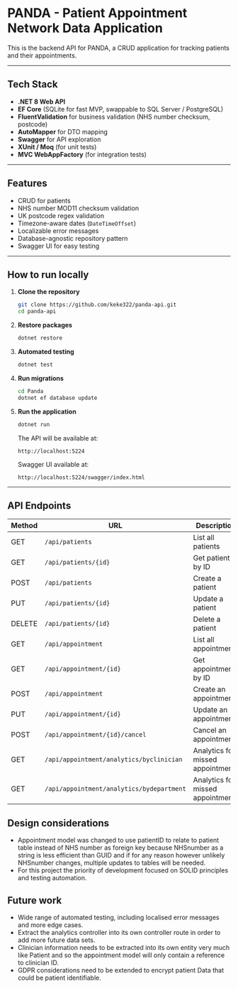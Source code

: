 ﻿# PANDA - Patient Appointment Network Data Application

This is the backend API for PANDA, a CRUD application for tracking patients and their appointments.

---

## Tech Stack

- **.NET 8 Web API**
- **EF Core** (SQLite for fast MVP, swappable to SQL Server / PostgreSQL)
- **FluentValidation** for business validation (NHS number checksum, postcode)
- **AutoMapper** for DTO mapping
- **Swagger** for API exploration
- **XUnit / Moq** (for unit tests)
- **MVC WebAppFactory** (for integration tests)

---

## Features

- CRUD for patients  
- NHS number MOD11 checksum validation  
- UK postcode regex validation  
- Timezone-aware dates (`DateTimeOffset`)  
- Localizable error messages  
- Database-agnostic repository pattern  
- Swagger UI for easy testing

---

## How to run locally

1. **Clone the repository**
    ```bash
    git clone https://github.com/keke322/panda-api.git
    cd panda-api
    ```

2. **Restore packages**
    ```bash
    dotnet restore
    ```

3. **Automated testing**
    ```bash
    dotnet test
    ```
 
4. **Run migrations**
    ```bash
    cd Panda
    dotnet ef database update
    ```

5. **Run the application**
    ```bash
    dotnet run
    ```
    The API will be available at:  
    ```
    http://localhost:5224
    ```
    Swagger UI available at:    
    ```
    http://localhost:5224/swagger/index.html
    ```
---

## API Endpoints

| Method | URL                                      | Description              |
|--------|------------------------------------------|--------------------------|
| GET    | `/api/patients`                          | List all patients        |
| GET    | `/api/patients/{id}`                     | Get patient by ID        |
| POST   | `/api/patients`                          | Create a patient         |
| PUT    | `/api/patients/{id}`                     | Update a patient         |
| DELETE | `/api/patients/{id}`                     | Delete a patient         |
| GET    | `/api/appointment`                       | List all appointments    |
| GET    | `/api/appointment/{id}`                  | Get appointment by ID    |
| POST   | `/api/appointment`                       | Create an appointment    |
| PUT    | `/api/appointment/{id}`                  | Update an appointment    |
| POST   | `/api/appointment/{id}/cancel`           | Cancel an appointment    |
| GET    | `/api/appointment/analytics/byclinician`      | Analytics for missed appointments    |
| GET    | `/api/appointment/analytics/bydepartment`      | Analytics for missed appointments    |


## Design considerations

- Appointment model was changed to use patientID to relate to patient table instead of NHS number as foreign key because NHSnumber as a string is less efficient than GUID and if for any reason however unlikely NHSnumber changes, multiple updates to tables will be needed.
- For this project the priority of development focused on SOLID principles and testing automation.

## Future work

- Wide range of automated testing, including localised error messages and more edge cases.
- Extract the analytics controller into its own controller route in order to add more future data sets.
- Clinician information needs to be extracted into its own entity very much like Patient and so the appointment model will only contain a reference to clinician ID.
- GDPR considerations need to be extended to encrypt patient Data that could be patient identifiable.